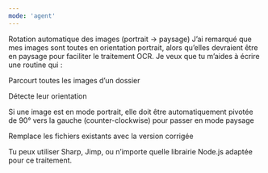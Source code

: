 ```yaml
---
mode: 'agent'
---
```

Rotation automatique des images (portrait → paysage)
J’ai remarqué que mes images sont toutes en orientation portrait, alors qu’elles devraient être en paysage pour faciliter le traitement OCR.
Je veux que tu m’aides à écrire une routine qui :

Parcourt toutes les images d’un dossier

Détecte leur orientation

Si une image est en mode portrait, elle doit être automatiquement pivotée de 90° vers la gauche (counter-clockwise) pour passer en mode paysage

Remplace les fichiers existants avec la version corrigée

Tu peux utiliser Sharp, Jimp, ou n’importe quelle librairie Node.js adaptée pour ce traitement.
